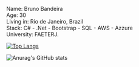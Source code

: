 <!--
**bandeirabruno/bandeirabruno** is a ✨ _special_ ✨ repository because its `README.md` (this file) appears on your GitHub profile.

Here are some ideas to get you started:

- 🔭 I’m currently working on ...
- 🌱 I’m currently learning ...
- 👯 I’m looking to collaborate on ...
- 🤔 I’m looking for help with ...
- 💬 Ask me about ...
- 📫 How to reach me: ...
- 😄 Pronouns: ...
- ⚡ Fun fact: ...
-->

Name: Bruno Bandeira <br>
Age: 30 <br>
Living in: Rio de Janeiro, Brazil <br>
Stack: C# - .Net - Bootstrap - SQL - AWS - Azzure <br>
University: FAETERJ. <br>

[![Top Langs](https://github-readme-stats.vercel.app/api/top-langs/?username=bandeirabruno&layout=compact&theme=tokyonight)](https://github.com/bandeirabruno/github-readme-stats)

![Anurag's GitHub stats](https://github-readme-stats.vercel.app/api?username=bandeirabruno&show_icons=true&theme=tokyonight)
